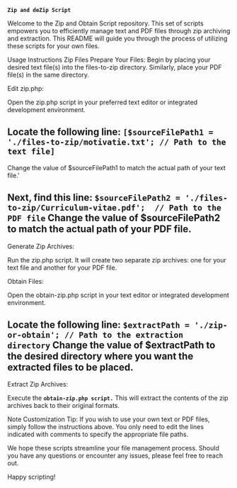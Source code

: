 ﻿**`Zip and deZip Script`**

Welcome to the Zip and Obtain Script repository. This set of scripts empowers you to efficiently manage text and PDF files through zip archiving and extraction.
 This README will guide you through the process of utilizing these scripts for your own files.

Usage Instructions
Zip Files
Prepare Your Files: Begin by placing your desired text file(s) into the files-to-zip directory. Similarly, place your PDF file(s) in the same directory.

Edit zip.php:

Open the zip.php script in your preferred text editor or integrated development environment.

Locate the following line:
**`[$sourceFilePath1 = './files-to-zip/motivatie.txt'; // Path to the text file]`**
-------------------------------------------------------------------------------------------------------------------------------
Change the value of $sourceFilePath1 to match the actual path of your text file.'

Next, find this line:
**`$sourceFilePath2 = './files-to-zip/Curriculum-vitae.pdf';  // Path to the PDF file`**
Change the value of $sourceFilePath2 to match the actual path of your PDF file.
-------------------------------------------------------------------------------------------------------------------------------


Generate Zip Archives:

Run the zip.php script. It will create two separate zip archives: one for your text file and another for your PDF file.

Obtain Files:


Open the obtain-zip.php script in your text editor or integrated development environment.

Locate the following line:
**`$extractPath = './zip-or-obtain'; // Path to the extraction directory`**
Change the value of $extractPath to the desired directory where you want the extracted files to be placed.
-------------------------------------------------------------------------------------------------------------------------------

Extract Zip Archives:

Execute the **`obtain-zip.php script.`** This will extract the contents of the zip archives back to their original formats.


Note
Customization Tip: If you wish to use your own text or PDF files, simply follow the instructions above. You only need to edit the lines indicated with comments to specify the appropriate file paths.

We hope these scripts streamline your file management process. Should you have any questions or encounter any issues, please feel free to reach out.

Happy scripting!

